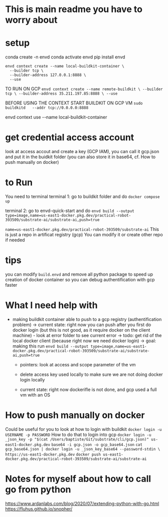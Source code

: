 # This is main readme you have to worry about

# setup
conda create -n envd
conda activate envd
pip install envd

```
envd context create --name local-buildkit-container \
  --builder tcp \
  --builder-address 127.0.0.1:8888 \
  --use 
```


TO RUN ON GCP 
``
envd context create --name remote-buildkit \
  --builder tcp \
  --builder-address 35.211.197.85:8888 \
  --use 
``

BEFORE USING THE CONTEXT START BUILDKIT ON GCP VM
``sudo buildkitd   --addr tcp://0.0.0.0:8888``

envd context use --name local-buildkit-container

# get credential access account 
look at access accout and create a key (GCP IAM), you can call it gcp.json and put it in the buidkit folder
(you can also store it in base64, cf. How to push manually on docker)

# to Run

You need to terminal 
terminal 1: go to buildkit folder and do `docker compose up`

terminal 2: go to envd-quick-start and do `envd build --output type=image,name=us-east1-docker.pkg.dev/practical-robot-393509/substrate-ai/substrate-ai,push=true`

`name=us-east1-docker.pkg.dev/practical-robot-393509/substrate-ai`
This is just a repo in artificat registry (gcp)
You can modify it or create other repo if needed

# tips 
you can modify `build.envd` and remove all python package to speed up creation of docker container so you can debug authentification with gcp faster

# What I need help with 
- making buildkit container able to push to a gcp registry (authentification problem)
    -> current state: right now you can push after you first do docker login (but this is not good, as it require docker on the client machine)
      - look at error folder to see current error
    -> todo: get rid of the local docker client (because right now we need docker login)
    -> goal: making this run `envd build --output type=image,name=us-east1-docker.pkg.dev/practical-robot-393509/substrate-ai/substrate-ai,push=true`

    - pointers: look at access and scope parameter of the vm
    - delete access key used locally to make sure we are not doing docker login locally

    - current state: right now dockerifle is not done, and gcp used a full vm with an OS


# How to push manually on docker
Could be useful for you to look at how to login with buildkit
`docker login -u USERNAME -p PASSWORD`
How to do that to login into gcp
`docker login -u _json_key -p "$(cat /Users/baptiste/Git/substrate/cli/gcp.json)" us-east1-docker.pkg.dev`
`base64 -i gcp.json -o gcp_base64.json`
`cat gcp_base64.json | docker login -u _json_key_base64 --password-stdin \ https://us-east1-docker.pkg.dev`
`docker push us-east1-docker.pkg.dev/practical-robot-393509/substrate-ai/substrate-ai`





# Notes for myself about how to call go from python 
https://www.ardanlabs.com/blog/2020/07/extending-python-with-go.html
https://fluhus.github.io/snopher/